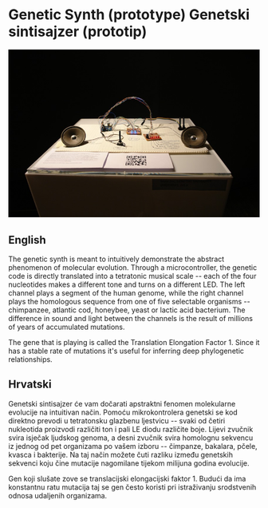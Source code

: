 Genetic Synth (prototype) Genetski sintisajzer (prototip)
=========================================================

![](/pics/genesynth.jpg "")

English
-------

The genetic synth is meant to intuitively demonstrate the abstract phenomenon of molecular evolution. Through a microcontroller, the genetic code is directly translated into a tetratonic musical scale -- each of the four nucleotides makes a different tone and turns on a different LED. The left channel plays a segment of the human genome, while the right channel plays the homologous sequence from one of five selectable organisms -- chimpanzee, atlantic cod, honeybee, yeast or lactic acid bacterium. The difference in sound and light between the channels is the result of millions of years of accumulated mutations.

The gene that is playing is called the Translation Elongation Factor 1. Since it has a stable rate of mutations it's useful for inferring deep phylogenetic relationships.

Hrvatski
--------

Genetski sintisajzer će vam dočarati apstraktni fenomen molekularne evolucije na intuitivan način. Pomoću mikrokontrolera genetski se kod direktno prevodi u tetratonsku glazbenu ljestvicu -- svaki od četiri nukleotida proizvodi različiti ton i pali LE diodu različite boje. Lijevi zvučnik svira isječak ljudskog genoma, a desni zvučnik svira homolognu sekvencu iz jednog od pet organizama po vašem izboru -- čimpanze, bakalara, pčele, kvasca i bakterije. Na taj način možete čuti razliku između genetskih sekvenci koju čine mutacije nagomilane tijekom milijuna godina evolucije. 

Gen koji slušate zove se translacijski elongacijski faktor 1. Budući da ima konstantnu ratu mutacija taj se gen često koristi pri istraživanju srodstvenih odnosa udaljenih organizama.
